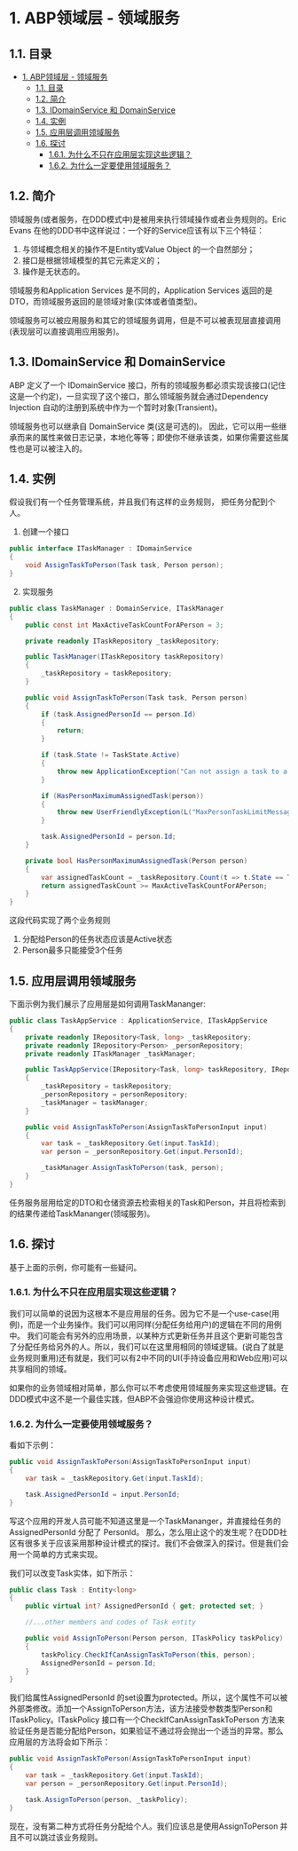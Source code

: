 # 1. ABP领域层 - 领域服务

## 1.1. 目录

<!-- TOC -->

- [1. ABP领域层 - 领域服务](#1-abp)
    - [1.1. 目录](#11)
    - [1.2. 简介](#12)
    - [1.3. IDomainService 和 DomainService](#13-idomainservice--domainservice)
    - [1.4. 实例](#14)
    - [1.5. 应用层调用领域服务](#15)
    - [1.6. 探讨](#16)
        - [1.6.1. 为什么不只在应用层实现这些逻辑？](#161)
        - [1.6.2. 为什么一定要使用领域服务？](#162)

<!-- /TOC -->

## 1.2. 简介

领域服务(或者服务，在DDD模式中)是被用来执行领域操作或者业务规则的。Eric Evans 在他的DDD书中这样说过：一个好的Service应该有以下三个特征：

1. 与领域概念相关的操作不是Entity或Value Object 的一个自然部分；
2. 接口是根据领域模型的其它元素定义的；
3. 操作是无状态的。

领域服务和Application Services 是不同的，Application Services 返回的是DTO，而领域服务返回的是领域对象(实体或者值类型)。

领域服务可以被应用服务和其它的领域服务调用，但是不可以被表现层直接调用(表现层可以直接调用应用服务)。

## 1.3. IDomainService 和 DomainService

ABP 定义了一个 IDomainService 接口，所有的领域服务都必须实现该接口(记住这是一个约定)，一旦实现了这个接口，那么领域服务就会通过Dependency Injection 自动的注册到系统中作为一个暂时对象(Transient)。

领域服务也可以继承自 DomainService 类(这是可选的)。 因此，它可以用一些继承而来的属性来做日志记录，本地化等等；即使你不继承该类，如果你需要这些属性也是可以被注入的。

## 1.4. 实例

假设我们有一个任务管理系统，并且我们有这样的业务规则， 把任务分配到个人。

1. 创建一个接口

```c#
public interface ITaskManager : IDomainService
{
    void AssignTaskToPerson(Task task, Person person);
}
```

2. 实现服务

```c#
public class TaskManager : DomainService, ITaskManager
{
    public const int MaxActiveTaskCountForAPerson = 3;

    private readonly ITaskRepository _taskRepository;

    public TaskManager(ITaskRepository taskRepository)
    {
        _taskRepository = taskRepository;
    }

    public void AssignTaskToPerson(Task task, Person person)
    {
        if (task.AssignedPersonId == person.Id)
        {
            return;
        }

        if (task.State != TaskState.Active)
        {
            throw new ApplicationException("Can not assign a task to a person when task is not active!");
        }

        if (HasPersonMaximumAssignedTask(person))
        {
            throw new UserFriendlyException(L("MaxPersonTaskLimitMessage", person.Name));
        }

        task.AssignedPersonId = person.Id;
    }

    private bool HasPersonMaximumAssignedTask(Person person)
    {
        var assignedTaskCount = _taskRepository.Count(t => t.State == TaskState.Active && t.AssignedPersonId == person.Id);
        return assignedTaskCount >= MaxActiveTaskCountForAPerson;
    }
}
```

这段代码实现了两个业务规则

1. 分配给Person的任务状态应该是Active状态
2. Person最多只能接受3个任务

## 1.5. 应用层调用领域服务

下面示例为我们展示了应用层是如何调用TaskMananger:

```c#
public class TaskAppService : ApplicationService, ITaskAppService
{
    private readonly IRepository<Task, long> _taskRepository;
    private readonly IRepository<Person> _personRepository;
    private readonly ITaskManager _taskManager;

    public TaskAppService(IRepository<Task, long> taskRepository, IRepository<Person> personRepository , ITaskManager taskManager)
    {
        _taskRepository = taskRepository;
        _personRepository = personRepository;
        _taskManager = taskManager;
    }

    public void AssignTaskToPerson(AssignTaskToPersonInput input)
    {
        var task = _taskRepository.Get(input.TaskId);
        var person = _personRepository.Get(input.PersonId);

        _taskManager.AssignTaskToPerson(task, person);
    }
}
```

任务服务层用给定的DTO和仓储资源去检索相关的Task和Person，并且将检索到的结果传递给TaskMananger(领域服务)。

## 1.6. 探讨

基于上面的示例，你可能有一些疑问。

### 1.6.1. 为什么不只在应用层实现这些逻辑？

我们可以简单的说因为这根本不是应用层的任务。因为它不是一个use-case(用例)，而是一个业务操作。我们可以用同样(分配任务给用户)的逻辑在不同的用例中。 我们可能会有另外的应用场景，以某种方式更新任务并且这个更新可能包含了分配任务给另外的人。所以，我们可以在这里用相同的领域逻辑。(说白了就是业务规则重用)还有就是，我们可以有2中不同的UI(手持设备应用和Web应用)可以共享相同的领域。

如果你的业务领域相对简单，那么你可以不考虑使用领域服务来实现这些逻辑。在DDD模式中这不是一个最佳实践，但ABP不会强迫你使用这种设计模式。

### 1.6.2. 为什么一定要使用领域服务？

看如下示例：

```c#
public void AssignTaskToPerson(AssignTaskToPersonInput input)
{
    var task = _taskRepository.Get(input.TaskId);

    task.AssignedPersonId = input.PersonId;
}
```

写这个应用的开发人员可能不知道这里是一个TaskMananger，并直接给任务的AssignedPersonId 分配了 PersonId。 那么，怎么阻止这个的发生呢？在DDD社区有很多关于应该采用那种设计模式的探讨。我们不会做深入的探讨。但是我们会用一个简单的方式来实现。

我们可以改变Task实体，如下所示：

```c#
public class Task : Entity<long>
{
    public virtual int? AssignedPersonId { get; protected set; }

    //...other members and codes of Task entity

    public void AssignToPerson(Person person, ITaskPolicy taskPolicy)
    {
        taskPolicy.CheckIfCanAssignTaskToPerson(this, person);
        AssignedPersonId = person.Id;
    }
}
```

我们给属性AssignedPersonId 的set设置为protected。所以，这个属性不可以被外部类修改。添加一个AssignToPerson方法，该方法接受参数类型Person和ITaskPolicy。ITaskPolicy 接口有一个CheckIfCanAssignTaskToPerson 方法来验证任务是否能分配给Person，如果验证不通过将会抛出一个适当的异常。那么应用层的方法将会如下所示：

```c#
public void AssignTaskToPerson(AssignTaskToPersonInput input)
{
    var task = _taskRepository.Get(input.TaskId);
    var person = _personRepository.Get(input.PersonId);

    task.AssignToPerson(person, _taskPolicy);
}
```

现在，没有第二种方式将任务分配给个人。我们应该总是使用AssignToPerson 并且不可以跳过该业务规则。
